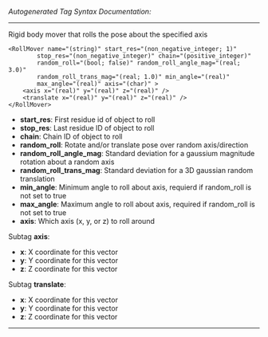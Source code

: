 _Autogenerated Tag Syntax Documentation:_

---
Rigid body mover that rolls the pose about the specified axis

```
<RollMover name="(string)" start_res="(non_negative_integer; 1)"
        stop_res="(non_negative_integer)" chain="(positive_integer)"
        random_roll="(bool; false)" random_roll_angle_mag="(real; 3.0)"
        random_roll_trans_mag="(real; 1.0)" min_angle="(real)"
        max_angle="(real)" axis="(char)" >
    <axis x="(real)" y="(real)" z="(real)" />
    <translate x="(real)" y="(real)" z="(real)" />
</RollMover>
```

-   **start_res**: First residue id of object to roll
-   **stop_res**: Last residue ID of object to roll
-   **chain**: Chain ID of object to roll
-   **random_roll**: Rotate and/or translate pose over random axis/direction
-   **random_roll_angle_mag**: Standard deviation for a gaussium magnitude rotation about a random axis
-   **random_roll_trans_mag**: Standard deviation for a 3D gaussian random translation
-   **min_angle**: Minimum angle to roll about axis, requierd if random_roll is not set to true
-   **max_angle**: Maximum angle to roll about axis, required if random_roll is not set to true
-   **axis**: Which axis (x, y, or z) to roll around


Subtag **axis**:   

-   **x**: X coordinate for this vector
-   **y**: Y coordinate for this vector
-   **z**: Z coordinate for this vector

Subtag **translate**:   

-   **x**: X coordinate for this vector
-   **y**: Y coordinate for this vector
-   **z**: Z coordinate for this vector

---
